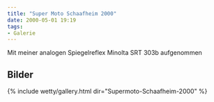 ```yaml
---
title: "Super Moto Schaafheim 2000"
date: 2000-05-01 19:19
tags: 
- Galerie
---
```

Mit meiner analogen Spiegelreflex Minolta SRT 303b aufgenommen 

<!--more-->

## Bilder

{% include wetty/gallery.html dir="Supermoto-Schaafheim-2000" %}